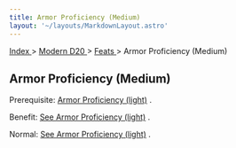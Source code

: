 ```yaml
---
title: Armor Proficiency (Medium)
layout: '~/layouts/MarkdownLayout.astro'
---
```


[ Index ](/) > [ Modern D20 ](/modern.d20.srd) > [ Feats ](/modern.d20.srd/feats) > Armor Proficiency (Medium)

##  Armor Proficiency (Medium)

Prerequisite: [ Armor Proficiency (light)](/modern.d20.srd/feats/armor.proficiency.light) .

Benefit: [ See Armor Proficiency (light)](/modern.d20.srd/feats/armor.proficiency.light) .

Normal: [ See Armor Proficiency (light)](/modern.d20.srd/feats/armor.proficiency.light) .

